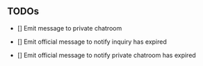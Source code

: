 ## TODOs

- [] Emit message to private chatroom

- [] Emit official message to notify inquiry has expired
- [] Emit official message to notify private chatroom has expired
